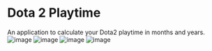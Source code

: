 # Dota 2 Playtime
An application to calculate your Dota2 playtime in months and years.
![image](https://github.com/wayofmani/Dota2_Play_Time/blob/main/public/images/preview/Phone%201.jpg)
![image](https://github.com/wayofmani/Dota2_Play_Time/blob/main/public/images/preview/Phone%202.jpg)
![image](https://github.com/wayofmani/Dota2_Play_Time/blob/main/public/images/preview/Desktop%201.jpg)
![image](https://github.com/wayofmani/Dota2_Play_Time/blob/main/public/images/preview/Desktop%202.jpg)
